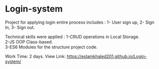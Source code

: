 # Login-system
Project for applying login entire process includes :
1- User sign up,  2- Sign In,  3- Sign out. 

Technical skills were applied  :
1-CRUD operations in Local Storage.  
2-JS OOP Class-based.    
3-ES6 Modules for the structure project code.

Work Time: 2 days.
View Link: https://eslamkhaled201.github.io/Login-system/
